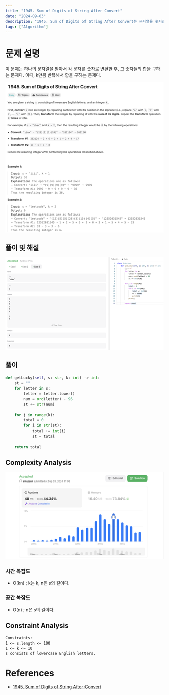 ```yaml
---
title: "1945. Sum of Digits of String After Convert"
date: "2024-09-03"
description: "1945. Sum of Digits of String After Convert는 문자열을 숫자로 변환한 후, 그 숫자들의 합을 구하는 문제다."
tags: ["Algorithm"]
---
```


# 문제 설명
이 문제는 하나의 문자열을 받아서 각 문자를 숫자로 변환한 후, 그 숫자들의 합을 구하는 문제다. 이때, k만큼 반복해서 합을 구하는 문제다.

![1945](../../../images/LEET/1945/1945.png)

## 풀이 및 해설

![test](../../../images/LEET/1945/test.png)

## 풀이
```python
def getLucky(self, s: str, k: int) -> int:
    st = ""
    for letter in s:
        letter = letter.lower()
        num = ord(letter) - 96
        st += str(num)
    
    for j in range(k):
        total = 0
        for i in str(st):
            total += int(i)
            st = total
    
    return total
```

## Complexity Analysis
![tc](../../../images/LEET/1945/tc.png)

### 시간 복잡도
- O(kn) ; k는 k, n은 s의 길이다.

### 공간 복잡도
- O(n) ; n은 s의 길이다.

## Constraint Analysis
```
Constraints:
1 <= s.length <= 100
1 <= k <= 10
s consists of lowercase English letters.
```

# References
- [1945. Sum of Digits of String After Convert](https://leetcode.com/problems/sum-of-digits-of-string-after-convert/)